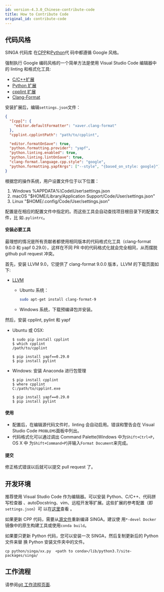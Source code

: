 ```yaml
---
id: version-4.3.0_Chinese-contribute-code
title: How to Contribute Code
original_id: contribute-code
---
```


<!-- Licensed to the Apache Software Foundation (ASF) under one or more contributor license agreements.  See the NOTICE file distributed with this work for additional information regarding copyright ownership.  The ASF licenses this file to you under the Apache License, Version 2.0 (the "License"); you may not use this file except in compliance with the License.  You may obtain a copy of the License at http://www.apache.org/licenses/LICENSE-2.0 Unless required by applicable law or agreed to in writing, software distributed under the License is distributed on an "AS IS" BASIS, WITHOUT WARRANTIES OR CONDITIONS OF ANY KIND, either express or implied.  See the License for the specific language governing permissions and limitations under the License. -->

## 代码风格

SINGA 代码库
在[CPP](http://google-styleguide.googlecode.com/svn/trunk/cppguide.xml)和[Python](http://google.github.io/styleguide/pyguide.html)代
码中都遵循 Google 风格。

强制执行 Google 编码风格的一个简单方法是使用 Visual Studio Code 编辑器中的
linting 和格式化工具:

- [C/C++扩展](https://marketplace.visualstudio.com/items?itemName=ms-vscode.cpptools)
- [Python 扩展](https://marketplace.visualstudio.com/items?itemName=ms-python.python)
- [cpplint 扩展](https://marketplace.visualstudio.com/items?itemName=mine.cpplint)
- [Clang-Format](https://marketplace.visualstudio.com/items?itemName=xaver.clang-format)

安装扩展后，编辑`settings.json`文件：

```json
{
  "[cpp]": {
    "editor.defaultFormatter": "xaver.clang-format"
  },
  "cpplint.cpplintPath": "path/to/cpplint",

  "editor.formatOnSave": true,
  "python.formatting.provider": "yapf",
  "python.linting.enabled": true,
  "python.linting.lintOnSave": true,
  "clang-format.language.cpp.style": "google",
  "python.formatting.yapfArgs": ["--style", "{based_on_style: google}"]
}
```

根据您的操作系统，用户设置文件位于以下位置：

1. Windows %APPDATA%\Code\User\settings.json
2. macOS "\$HOME/Library/Application Support/Code/User/settings.json"
3. Linux "\$HOME/.config/Code/User/settings.json"

配置是在相应的配置文件中指定的。而这些工具会自动查找项目根目录下的配置文件，比
如`.pylintrc`。

#### 安装必要工具

最理想的情况是所有贡献者都使用相同版本的代码格式化工具（clang-format 9.0.0 和
yapf 0.29.0），这样在不同 PR 中的代码格式化就会完全相同，从而摆脱 github pull
request 冲突。

首先，安装 LLVM 9.0，它提供了 clang-format 9.0.0 版本，LLVM 的下载页面如下:

- [LLVM](http://releases.llvm.org/download.html#9.0.0)

  - Ubuntu 系统：

    ```sh
    sudo apt-get install clang-format-9
    ```

  - Windows 系统，下载预编译包并安装。

然后，安装 cpplint, pylint 和 yapf

- Ubuntu 或 OSX:

  ```
  $ sudo pip install cpplint
  $ which cpplint
  /path/to/cpplint

  $ pip install yapf==0.29.0
  $ pip install pylint
  ```

- Windows: 安装 Anaconda 进行包管理

  ```
  $ pip install cpplint
  $ where cpplint
  C:/path/to/cpplint.exe

  $ pip install yapf==0.29.0
  $ pip install pylint
  ```

#### 使用

- 配置后，在编辑源代码文件时，linting 会自动启用。错误和警告会在 Visual Studio
  Code `PROBLEMS`面板中列出。
- 代码格式化可以通过调出 Command Palette(Windows 中为`Shift+Ctrl+P`，OS X 中
  为`Shift+Command+P`)并输入`Format Document`来完成。

#### 提交

修正格式错误以后就可以提交 pull request 了。

## 开发环境

推荐使用 Visual Studio Code 作为编辑器。可以安装 Python、C/C++、代码拼写检查器
、autoDocstring、vim、远程开发等扩展。这些扩展的参考配置（即`settings.json`）可
以在[这里](https://gist.github.com/nudles/3d23cfb6ffb30ca7636c45fe60278c55)查看
。

如果更新 CPP 代码，需要从[源文件](./build.md)重新编译 SINGA。建议使
用`*-devel Docker`镜像中的原生构建工具或使用`conda build`。

如果要只更新 Python 代码，您可以安装一次 SINGA，然后复制更新后的 Python 文件来替
换 Python 安装文件夹中的文件。

```shell
cp python/singa/xx.py  <path to conda>/lib/python3.7/site-packages/singa/
```

## 工作流程

请参阅[git 工作流程页面](./git-workflow.md).
